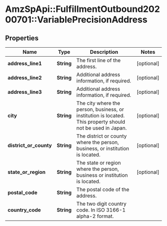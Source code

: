 # AmzSpApi::FulfillmentOutbound20200701::VariablePrecisionAddress

## Properties
Name | Type | Description | Notes
------------ | ------------- | ------------- | -------------
**address_line1** | **String** | The first line of the address. | [optional] 
**address_line2** | **String** | Additional address information, if required. | [optional] 
**address_line3** | **String** | Additional address information, if required. | [optional] 
**city** | **String** | The city where the person, business, or institution is located. This property should not be used in Japan. | [optional] 
**district_or_county** | **String** | The district or county where the person, business, or institution is located. | [optional] 
**state_or_region** | **String** | The state or region where the person, business or institution is located. | [optional] 
**postal_code** | **String** | The postal code of the address. | 
**country_code** | **String** | The two digit country code. In ISO 3166-1 alpha-2 format. | 

